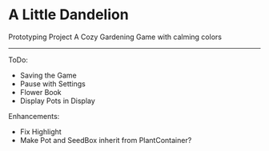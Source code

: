 # A Little Dandelion
Prototyping Project
A Cozy Gardening Game with calming colors

---
ToDo:
- Saving the Game
- Pause with Settings
- Flower Book
- Display Pots in Display


Enhancements:
- Fix Highlight
- Make Pot and SeedBox inherit from PlantContainer?
